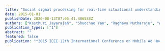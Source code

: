 ```yaml
---
title: "Social signal processing for real-time situational understanding: A vision and approach"
date: 2015-01-01
publishDate: 2020-08-13T07:05:41.406588Z
authors: ["Kasthuri Jayarajah", "Shuochao Yao", "Raghava Mutharaju", "Archan Misra", "Geeth De Mel", "Julie Skipper", "Tarek Abdelzaher", "Michael Kolodny"]
publication_types: ["1"]
abstract: ""
featured: false
publication: "*2015 IEEE 12th International Conference on Mobile Ad Hoc and Sensor Systems*"
---
```


